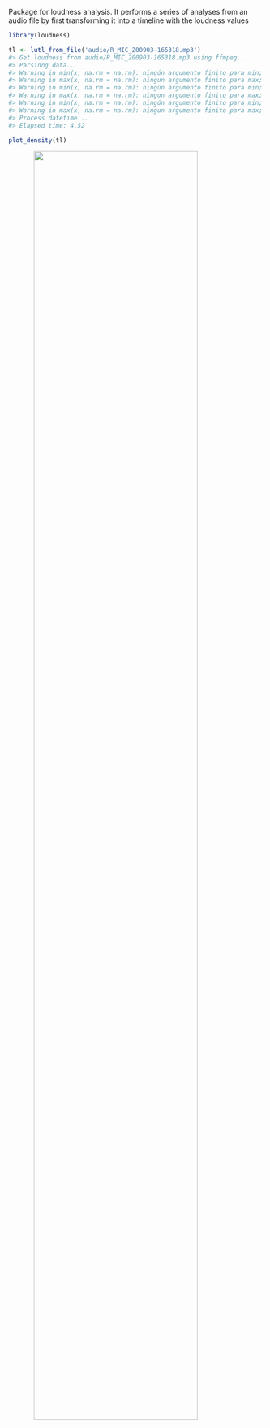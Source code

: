 Package for loudness analysis. It performs a series of analyses from an
audio file by first transforming it into a timeline with the loudness
values

``` r
library(loudness)

tl <- lutl_from_file('audio/R_MIC_200903-165318.mp3')
#> Get loudness from audio/R_MIC_200903-165318.mp3 using ffmpeg... 
#> Parsinng data...
#> Warning in min(x, na.rm = na.rm): ningún argumento finito para min; retornando Inf
#> Warning in max(x, na.rm = na.rm): ningun argumento finito para max; retornando -Inf
#> Warning in min(x, na.rm = na.rm): ningún argumento finito para min; retornando Inf
#> Warning in max(x, na.rm = na.rm): ningun argumento finito para max; retornando -Inf
#> Warning in min(x, na.rm = na.rm): ningún argumento finito para min; retornando Inf
#> Warning in max(x, na.rm = na.rm): ningun argumento finito para max; retornando -Inf
#> Process datetime... 
#> Elapsed time: 4.52

plot_density(tl)
```

<img src="man/figures/README-unnamed-chunk-2-1.png" width="80%" style="display: block; margin: auto;" />
